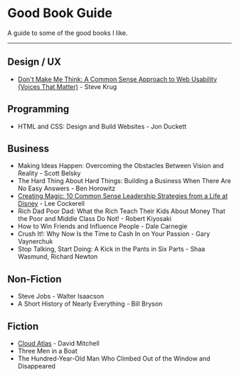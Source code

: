 # Good Book Guide

A guide to some of the good books I like.

---

## Design / UX
- [Don't Make Me Think: A Common Sense Approach to Web Usability (Voices That Matter)](http://amzn.to/2k5nGFS) - Steve Krug


## Programming
- HTML and CSS: Design and Build Websites - Jon Duckett


## Business
- Making Ideas Happen: Overcoming the Obstacles Between Vision and Reality - Scott Belsky
- The Hard Thing About Hard Things: Building a Business When There Are No Easy Answers - Ben Horowitz
- [Creating Magic: 10 Common Sense Leadership Strategies from a Life at Disney](http://amzn.to/2aBDk3B) - Lee Cockerell
- Rich Dad Poor Dad: What the Rich Teach Their Kids About Money That the Poor and Middle Class Do Not! - Robert Kiyosaki
- How to Win Friends and Influence People - Dale Carnegie
- Crush It!: Why Now Is the Time to Cash In on Your Passion - Gary Vaynerchuk
- Stop Talking, Start Doing: A Kick in the Pants in Six Parts - Shaa Wasmund, Richard Newton


## Non-Fiction
- Steve Jobs - Walter Isaacson
- A Short History of Nearly Everything - Bill Bryson


## Fiction
- [Cloud Atlas](http://amzn.to/1UfH4pJ) - David Mitchell
- Three Men in a Boat
- The Hundred-Year-Old Man Who Climbed Out of the Window and Disappeared
